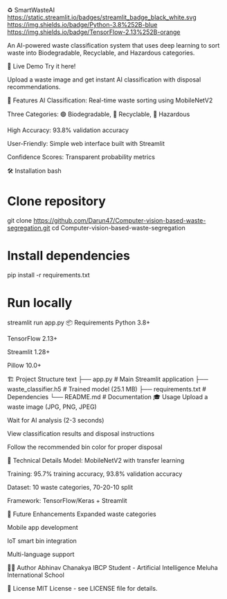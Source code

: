 ♻️ SmartWasteAI
https://static.streamlit.io/badges/streamlit_badge_black_white.svg
https://img.shields.io/badge/Python-3.8%252B-blue
https://img.shields.io/badge/TensorFlow-2.13%252B-orange

An AI-powered waste classification system that uses deep learning to sort waste into Biodegradable, Recyclable, and Hazardous categories.

🚀 Live Demo
Try it here!

Upload a waste image and get instant AI classification with disposal recommendations.

🎯 Features
AI Classification: Real-time waste sorting using MobileNetV2

Three Categories: 🟢 Biodegradable, 🔵 Recyclable, 🔴 Hazardous

High Accuracy: 93.8% validation accuracy

User-Friendly: Simple web interface built with Streamlit

Confidence Scores: Transparent probability metrics

🛠️ Installation
bash
# Clone repository
git clone https://github.com/Darun47/Computer-vision-based-waste-segregation.git
cd Computer-vision-based-waste-segregation

# Install dependencies
pip install -r requirements.txt

# Run locally
streamlit run app.py
📦 Requirements
Python 3.8+

TensorFlow 2.13+

Streamlit 1.28+

Pillow 10.0+

🏗️ Project Structure
text
├── app.py                 # Main Streamlit application
├── waste_classifier.h5    # Trained model (25.1 MB)
├── requirements.txt       # Dependencies
└── README.md             # Documentation
🎓 Usage
Upload a waste image (JPG, PNG, JPEG)

Wait for AI analysis (2-3 seconds)

View classification results and disposal instructions

Follow the recommended bin color for proper disposal

🔬 Technical Details
Model: MobileNetV2 with transfer learning

Training: 95.7% training accuracy, 93.8% validation accuracy

Dataset: 10 waste categories, 70-20-10 split

Framework: TensorFlow/Keras + Streamlit

🌟 Future Enhancements
Expanded waste categories

Mobile app development

IoT smart bin integration

Multi-language support

👨‍💻 Author
Abhinav Chanakya
IBCP Student - Artificial Intelligence
Meluha International School

📄 License
MIT License - see LICENSE file for details.
